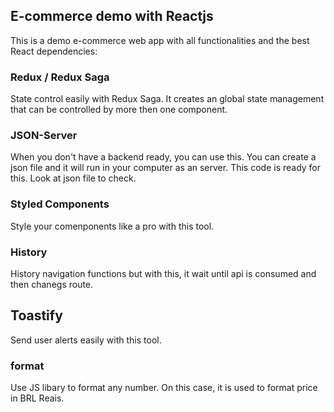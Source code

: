 ## E-commerce demo with Reactjs

This is a demo e-commerce web app with all functionalities and the best React dependencies:

### Redux / Redux Saga
State control easily with Redux Saga. It creates an global state management that can be controlled by more then one component.

### JSON-Server
When you don't have a backend ready, you can use this. You can create a json file and it will run in your computer as an server. This code is ready for this. Look at json file to check.

### Styled Components
Style your comenponents like a pro with this tool. 

### History
History navigation functions but with this, it wait until api is consumed and then chanegs route.

## Toastify
Send user alerts easily with this tool.

### format
Use JS libary to format any number. On this case, it is used to format price in BRL Reais.

